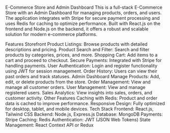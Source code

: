 E-Commerce Store and Admin Dashboard
This is a full-stack E-Commerce Store with an Admin Dashboard for managing products, orders, and users. The application integrates with Stripe for secure payment processing and uses Redis for caching to optimize performance. Built with React.js on the frontend and Node.js on the backend, it offers a robust and scalable solution for modern e-commerce platforms.

Features
Storefront
Product Listings: Browse products with detailed descriptions and pricing.
Product Search and Filter: Search and filter products by categories, prices, and more.
Shopping Cart: Add items to a cart and proceed to checkout.
Secure Payments: Integrated with Stripe for handling payments.
User Authentication: Login and register functionality using JWT for session management.
Order History: Users can view their past orders and track statuses.
Admin Dashboard
Manage Products: Add, edit, or delete products from the store.
Order Management: View and manage all customer orders.
User Management: View and manage registered users.
Sales Analytics: View insights into sales, orders, and customer activity.
Other Features
Caching with Redis: Product and order data is cached to improve performance.
Responsive Design: Fully optimized for desktop, tablet, and mobile devices.
Tech Stack
Frontend: React.js, Tailwind CSS
Backend: Node.js, Express.js
Database: MongoDB
Payments: Stripe
Caching: Redis
Authentication: JWT (JSON Web Tokens)
State Management: React Context API or Redux
